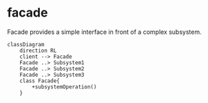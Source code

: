 # facade

Facade provides a simple interface in front of a complex subsystem.

```mermaid
classDiagram
    direction RL
    client --> Facade
    Facade ..> Subsystem1
    Facade ..> Subsystem2
    Facade ..> Subsystem3
    class Facade{
        +subsystemOperation()
    }
```
